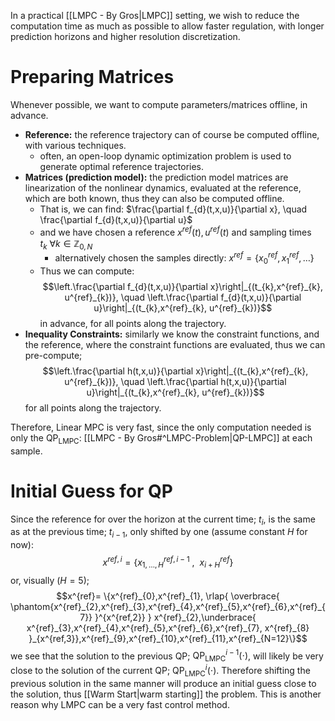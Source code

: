 In a practical [[LMPC - By Gros|LMPC]] setting, we wish to reduce the computation time as much as possible to allow faster regulation, with longer prediction horizons and higher resolution discretization.

# Preparing Matrices
Whenever possible, we want to compute parameters/matrices offline, in advance.
- **Reference:** the reference trajectory can of course be computed offline, with various techniques.
	- often, an open-loop dynamic optimization problem is used to generate optimal reference trajectories.
- **Matrices (prediction model):** the prediction model matrices are linearization of the nonlinear dynamics, evaluated at the reference, which are both known, thus they can also be computed offline.
	- That is, we can find: $\frac{\partial f_{d}(t,x,u)}{\partial x}, \quad \frac{\partial f_{d}(t,x,u)}{\partial u}$
	- and we have chosen a reference $x^{ref}(t), u^{ref}(t)$ and sampling times $t_{k}~\forall k \in \mathbb{Z}_{0,N}$ 
		- alternatively chosen the samples directly: $x^{ref}= \{x^{ref}_{0},x^{ref}_{1},\dots\}$
	- Thus we can compute:$$\left.\frac{\partial f_{d}(t,x,u)}{\partial x}\right|_{(t_{k},x^{ref}_{k}, u^{ref}_{k})}, \quad \left.\frac{\partial f_{d}(t,x,u)}{\partial u}\right|_{(t_{k},x^{ref}_{k}, u^{ref}_{k})}$$ in advance, for all points along the trajectory.
- **Inequality Constraints:** similarly we know the constraint functions, and the reference, where the constraint functions are evaluated, thus we can pre-compute;$$\left.\frac{\partial h(t,x,u)}{\partial x}\right|_{(t_{k},x^{ref}_{k}, u^{ref}_{k})}, \quad \left.\frac{\partial h(t,x,u)}{\partial u}\right|_{(t_{k},x^{ref}_{k}, u^{ref}_{k})}$$ for all points along the trajectory.


Therefore, Linear MPC is very fast, since the only computation needed is only the $\text{QP}_\text{LMPC}$: [[LMPC - By Gros#^LMPC-Problem|QP-LMPC]] at each sample.

# Initial Guess for QP
Since the reference for over the horizon at the current time; $t_{i}$, is the same as at the previous time; $t_{i-1}$, only shifted by one (assume constant $H$ for now):
$$x^{ref,i} = \{x^{ref,i-1}_{1,\dots,H}~,~~x^{ref}_{i+H}\}$$
or, visually ($H=5$);
$$x^{ref}= \{x^{ref}_{0},x^{ref}_{1},
\rlap{ \overbrace{ \phantom{x^{ref}_{2},x^{ref}_{3},x^{ref}_{4},x^{ref}_{5},x^{ref}_{6},x^{ref}_{7}} }^{x^{ref,2}} }
x^{ref}_{2},\underbrace{ x^{ref}_{3},x^{ref}_{4},x^{ref}_{5},x^{ref}_{6},x^{ref}_{7},
x^{ref}_{8} }_{x^{ref,3}},x^{ref}_{9},x^{ref}_{10},x^{ref}_{11},x^{ref}_{N=12}\}$$
we see that the solution to the previous QP; $\text{QP}_\text{LMPC}^{i-1}(\cdot)$, will likely be very close to the solution of the current QP; $\text{QP}_\text{LMPC}^{i}(\cdot)$.
Therefore shifting the previous solution in the same manner will produce an initial guess close to the solution, thus [[Warm Start|warm starting]] the problem. This is another reason why LMPC can be a very fast control method.
